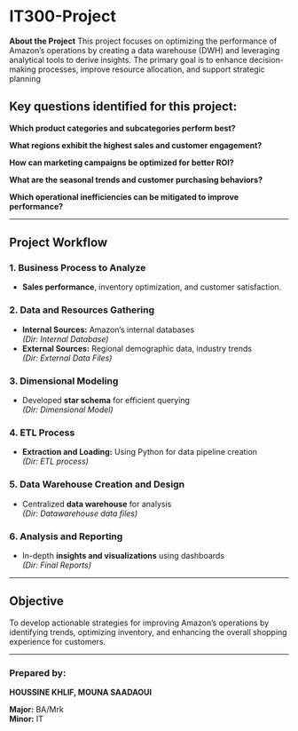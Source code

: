 # **IT300-Project**
**About the Project**
This project focuses on optimizing the performance of Amazon’s operations by creating a data warehouse (DWH) and leveraging analytical tools to derive insights. The primary goal is to enhance decision-making processes, improve resource allocation, and support strategic planning
## **Key questions identified for this project:**
**Which product categories and subcategories perform best?** 

**What regions exhibit the highest sales and customer engagement?**
 
**How can marketing campaigns be optimized for better ROI?** 

**What are the seasonal trends and customer purchasing behaviors?** 

**Which operational inefficiencies can be mitigated to improve performance?**

   

---

## **Project Workflow**
### **1. Business Process to Analyze**
   - **Sales performance**, inventory optimization, and customer satisfaction.

### **2. Data and Resources Gathering**
   - **Internal Sources:** Amazon’s internal databases  
     *(Dir: Internal Database)*  
   - **External Sources:** Regional demographic data, industry trends  
     *(Dir: External Data Files)*

### **3. Dimensional Modeling**
   - Developed **star schema** for efficient querying  
     *(Dir: Dimensional Model)*

### **4. ETL Process**
   - **Extraction and Loading:** Using Python for data pipeline creation  
     *(Dir: ETL process)*

### **5. Data Warehouse Creation and Design**
   - Centralized **data warehouse** for analysis  
     *(Dir: Datawarehouse data files)*

### **6. Analysis and Reporting**
   - In-depth **insights and visualizations** using dashboards  
     *(Dir: Final Reports)*

---

## **Objective**
To develop actionable strategies for improving Amazon’s operations by identifying trends, optimizing inventory, and enhancing the overall shopping experience for customers.

---

### **Prepared by:**
**HOUSSINE KHLIF, MOUNA SAADAOUI**

**Major:** BA/Mrk  
**Minor:** IT

